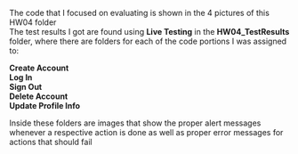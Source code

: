 The code that I focused on evaluating is shown in the 4 pictures of this HW04 folder  
The test results I got are found using **Live Testing** in the **HW04_TestResults** folder, where there are folders for each of the code portions I was assigned to:  
  
**Create Account**  
**Log In**  
**Sign Out**  
**Delete Account**  
**Update Profile Info**  

Inside these folders are images that show the proper alert messages whenever a respective action is done as well as proper error messages for actions that should fail
